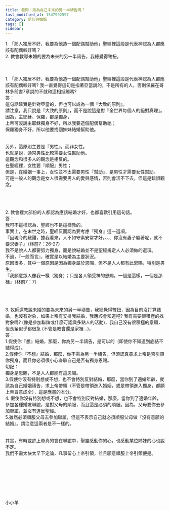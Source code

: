 ```yaml
---
title: 發問：該為自己未來的另一半禱告嗎？
last_modified_at: 1547992597
category: 信仰與婚姻
tags: []
sidebar: 
---
```


<p>1.	「那人獨居不好，我要為他造一個配偶幫助他」聖經裡這段是代表神認為人都應該有配偶較好嗎？<br/>2.	教會教導未婚的要為未來的另一半禱告，我總覺得彆扭。<br/><!--more--><br/><br/><br/>1. 「那人獨居不好，我要為他造一個配偶幫助他」聖經裡這段是代表神認為人都應該有配偶較好嗎? 我一直覺得這句是指著亞當說的，不是所有的人，否則保羅在哥林多前書7章說的不就和這相抵觸嗎? <br/>答：<br/>這句話確實是針對亞當的，但也可以成為一個『大致的原則』。<br/>請注意，我只說是『大致的原則』，而不是說這是對『全世界每個人的絕對真理』。<br/>因為，主耶穌、保羅，都是獨身，<br/>上帝可沒說主耶穌獨身不好，所以我要造個配偶幫助祂；<br/>保羅獨身不好，所以他要找個姊妹結婚幫助他。<br/><br/><br/>另外，這原則主要是『男性』，而非女性。<br/>也就是說，通常男性比較需要女性幫助他。<br/>這觀念和很多人的觀念是相反的。<br/>在聖經裡，女性要『順服』男性；<br/>但是，在婚姻一事上，女性並不太需要男性『幫助』，是男性才需要女性幫助。<br/>可是一般人的觀念是女人很需要男人的愛與感情，否則會活不下去，但這是錯誤觀念。<br/><br/><br/><br/><br/>2. 教會裡大部份的人都認為應該結婚才好，也都喜歡引用這句話。<br/>答：<br/>我可不這樣認為，聖經也不是這樣教的。<br/>事實上，在末世之時，聖經反而認為要考慮『獨身』這一選項。<br/>『因現今的艱難，據我看來，人不如守素安常才好。、、、你沒有妻子纏著呢，就不要求妻子』（林前7：26-27）<br/>我不是說人人都要努力獨身，而是說結婚並不是聖經規定人人必須做的選項。<br/>不過，『一般而言』，確實是以結婚為主要狀況。<br/>原因很多，其中一個原因是因為獨身屬於恩賜，但不是人人都有此恩賜，特別是男生。<br/>『我願意眾人像我一樣（獨身）；只是各人領受神的恩賜，一個是這樣，一個是那樣』（林前7：7）<br/><br/><br/><br/><br/>3. 牧師還教說未婚的要為未來的另一半禱告，我總覺得彆扭，因為目前沒打算結婚，也沒有對象，如果上帝有安排我結婚，我應該會知道吧? 我有需要很積極的找對象嗎? (像是參加聯誼或什麼可認識多點人的活動)，我自己沒有很積極的意願，但長輩似乎都很急 (不管是教會還是家裡...)， <br/>答：<br/>1.假使你『想』結婚，那麼，你為另一半禱告，是可以的（即使你不知道到底結不結得成）。<br/>2.假使你『不想』結婚，那麼，你不需為另一半禱告，但須認真尋求上帝是否引領你獨身，而且你必須很小心查驗自己是否有獨身恩賜。<br/>切記：<br/>獨身是恩賜，不是人人都能有這恩賜。<br/>3.假使你沒有特別想或不想，也不會特別反對結婚，那麼，當你到了適婚年齡，就該為自己婚姻禱告，求上帝帶領（不管是帶領進入婚姻，或是帶領進入獨身，都願上帝旨意成全），這是應盡的本分。<br/>4. 假使你沒有特別想或不想，也不會特別反對結婚，那麼，當你到了適婚年齡，參加各種婚友聯誼，是對父母的順服，而且這是必須的順服。因為，父母要你去參加聯誼，並沒有違反聖經。<br/>5.雖然必須順服父母去參加聯誼，但這不表示自己就必須順服父母做『沒有意願的結婚』。請注意這兩者是不一樣的。<br/><br/><br/>其實，有時或許上帝真的會在聯誼中，聖靈感動你的心，也感動某位姊妹的心也說不定。<br/>我們不需太快太早下定論，凡事留心上帝引領，並且願意順服上帝引領便是。<br/><br/><br/><br/><br/><br/><br/><br/><br/>小小羊<br/></p>